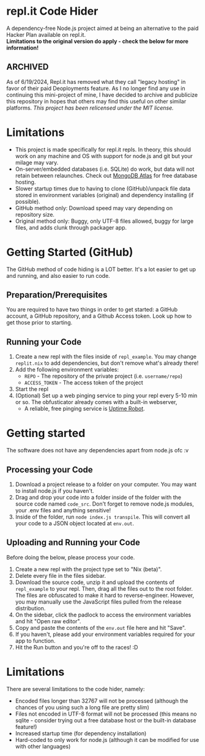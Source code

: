 # repl.it Code Hider
A dependency-free Node.js project aimed at being an alternative to the paid Hacker Plan available on repl.it.  
**Limitations to the original version do apply - check the below for more information!**

## ARCHIVED
As of 6/19/2024, Repl.it has removed what they call "legacy hosting" in favor of their paid Deoployments feature. As I no longer find any use in continuing this mini-project of mine, I have decided to archive and publicize this repository in hopes that others may find this useful on other similar platforms. *This project has been relicensed under the MIT license.*

# Limitations
- This project is made specifically for repl.it repls. In theory, this should work on any machine and OS with support for node.js and git but your milage may vary.
- On-server/embedded databases (i.e. SQLite) do work, but data will not retain between relaunches. Check out [MongoDB Atlas](https://www.mongodb.com/cloud-1) for free database hosting.
- Slower startup times due to having to clone (GitHub)/unpack file data stored in environment variables (original) and dependency installing (if possible). 
- GitHub method only: Download speed may vary depending on repository size.
- Original method only: Buggy, only UTF-8 files allowed, buggy for large files, and adds clunk through packager app.

# Getting Started (GitHub)
The GitHub method of code hiding is a LOT better. It's a lot easier to get up and running, and also easier to run code.
## Preparation/Prerequisites
You are required to have two things in order to get started: a GitHub account, a GitHub repository, and a Github Access token. Look up how to get those prior to starting.
## Running your Code
1. Create a new repl with the files inside of `repl_example`. You may change `replit.nix` to add dependencies, but don't remove what's already there!
2. Add the following environment variables:
   - `REPO` - The repository of the private project (i.e. `username/repo`)  
   - `ACCESS_TOKEN` - The access token of the project  
3. Start the repl
4. (Optional) Set up a web pinging service to ping your repl every 5-10 min or so. The obfusticator already comes with a built-in webserver,
   - A reliable, free pinging service is [Uptime Robot](https://uptimerobot.com/).

# Getting started
The software does not have any dependencies apart from node.js ofc :v
## Processing your Code
1. Download a project release to a folder on your computer. You may want to install node.js if you haven't. 
2. Drag and drop your code into a folder inside of the folder with the source code named `code_src`. Don't forget to remove node.js modules, your .env files and anything sensitive!
3. Inside of the folder, run `node index.js transpile`. This will convert all your code to a JSON object located at `env.out`.
## Uploading and Running your Code
Before doing the below, please process your code.
1. Create a new repl with the project type set to "Nix (beta)".
2. Delete every file in the files sidebar.
3. Download the source code, unzip it and upload the contents of `repl_example` to your repl. Then, drag all the files out to the root folder.  
The files are obfuscated to make it hard to reverse-engineer. However, you may manually use the JavaScript files pulled from the release distribution.
4. On the sidebar, click the padlock to access the environment variables and hit "Open raw editor".
5. Copy and paste the contents of the `env.out` file here and hit "Save".
6. If you haven't, please add your environment variables required for your app to function.
7. Hit the Run button and you're off to the races! :D
# Limitations
There are several limitations to the code hider, namely:
- Encoded files longer than 32767 will not be processed (although the chances of you using such a long file are pretty slim)
- Files not encoded in UTF-8 format will not be processed (this means no sqlite - consider trying out a free database host or the built-in database feature!)
- Increased startup time (for dependency installation)
- Hard-coded to only work for node.js (although it can be modified for use with other languages)

